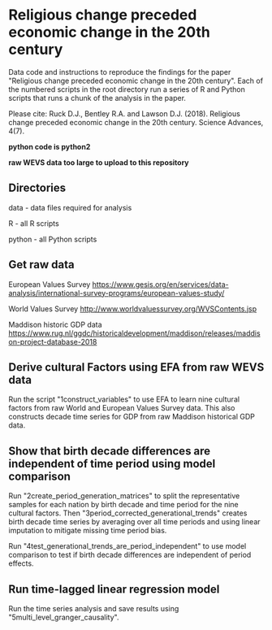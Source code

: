 # Religious change preceded economic change in the 20th century
Data code and instructions to reproduce the findings for the paper "Religious change preceded economic change in the 20th century". Each of the numbered scripts in the root directory run a series of R and Python scripts that runs a chunk of the analysis in the paper.

Please cite: Ruck  D.J., Bentley  R.A. and Lawson  D.J. (2018). Religious change preceded economic change in the 20th century. Science Advances, 4(7).

**python code is python2**

**raw WEVS data too large to upload to this repository**

## Directories
data - data files required for analysis

R - all R scripts

python - all Python scripts

## Get raw data
European Values Survey https://www.gesis.org/en/services/data-analysis/international-survey-programs/european-values-study/

World Values Survey http://www.worldvaluessurvey.org/WVSContents.jsp

Maddison historic GDP data  https://www.rug.nl/ggdc/historicaldevelopment/maddison/releases/maddison-project-database-2018

## Derive cultural Factors using EFA from raw WEVS data 

Run the script "1construct_variables" to use EFA to learn nine cultural factors from raw World and European Values Survey data. This also constructs decade time series for GDP from raw Maddison historical GDP data. 

## Show that birth decade differences are independent of time period using model comparison

Run "2create_period_generation_matrices" to split the representative samples for each nation by birth decade and time period for the nine cultural factors. Then "3period_corrected_generational_trends" creates birth decade time series by averaging over all time periods and using linear imputation to mitigate missing time period bias. 

Run "4test_generational_trends_are_period_independent" to use model comparison to test if birth decade differences are independent of period effects.

## Run time-lagged linear regression model

Run the time series analysis and save results using "5multi_level_granger_causality".

